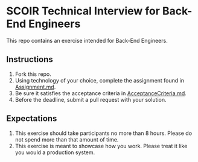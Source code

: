 # SCOIR Technical Interview for Back-End Engineers
This repo contains an exercise intended for Back-End Engineers.

## Instructions
1. Fork this repo.
1. Using technology of your choice, complete the assignment found in [Assignment.md](./Assignment.md).
1. Be sure it satisfies the acceptance criteria in [AcceptanceCriteria.md](./AcceptanceCriteria.md).
1. Before the deadline, submit a pull request with your solution.


## Expectations
1. This exercise should take participants no more than 8 hours. Please do not spend more than that amount of time.
1. This exercise is meant to showcase how you work. Please treat it like you would a production system.
